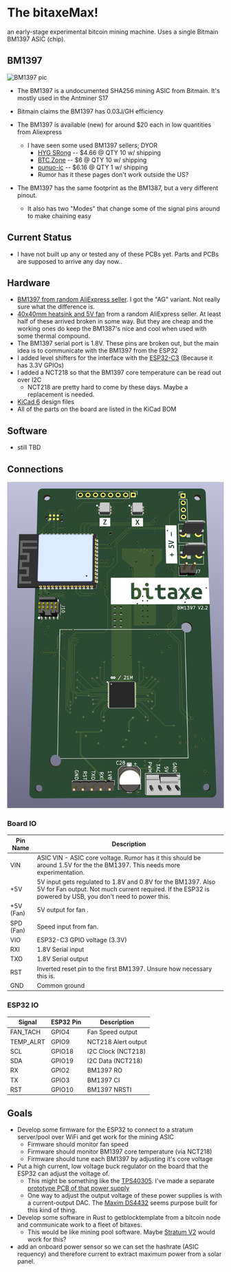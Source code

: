 # The bitaxeMax!
an early-stage experimental bitcoin mining machine. Uses a single Bitmain BM1397 ASIC (chip).

## BM1397
![BM1397 pic](doc/BM1397.png)

- The BM1397 is a undocumented SHA256 mining ASIC from Bitmain. It's mostly used in the Antminer S17
- Bitmain claims the BM1397 has 0.03J/GH efficiency
- The BM1397 is available (new) for around $20 each in low quantities from Aliexpress
    - I have seen some used BM1397 sellers; DYOR
        - [HYG SRong](https://www.aliexpress.us/item/3256804436095856.html) -- $4.66 @ QTY 10 w/ shipping
        - [BTC Zone](https://www.aliexpress.us/item/3256804305413883.html) -- $6 @ QTY 10 w/ shipping
        - [punuo-ic](https://www.aliexpress.us/item/3256804576938680.html) -- $6.16 @ QTY 1 w/ shipping
        - Rumor has it these pages don't work outside the US?

- The BM1397 has the same footprint as the BM1387, but a very different pinout.
    - It also has two "Modes" that change some of the signal pins around to make chaining easy

## Current Status
- I have not built up any or tested any of these PCBs yet. Parts and PCBs are supposed to arrive any day now..

## Hardware
- [BM1397 from random AliExpress seller](https://www.aliexpress.com/item/3256802274958527.html). I got the "AG" variant. Not really sure what the difference is.
- [40x40mm heatsink and 5V fan](https://www.aliexpress.com/item/2251832861666365.html) from a random AliExpress seller. At least half of these arrived broken in some way. But they are cheap and the working ones do keep the BM1387's nice and cool when used with some thermal compound.
- The BM1397 serial port is 1.8V. These pins are broken out, but the main idea is to communicate with the BM1397 from the ESP32
- I added level shifters for the interface with the [ESP32-C3](https://docs.espressif.com/projects/esp-idf/en/latest/esp32c3/hw-reference/esp32c3/user-guide-devkitc-02.html#user-guide-c3-devkitc-02-v1-header-blocks) (Because it has 3.3V GPIOs)
- I added a NCT218 so that the BM1397 core temperature can be read out over I2C
    - NCT218 are pretty hard to come by these days. Maybe a replacement is needed.
- [KiCad 6](https://www.kicad.org) design files
- All of the parts on the board are listed in the KiCad BOM

## Software
- still TBD

## Connections
![](doc/render.png)

### Board IO
| Pin Name     | Description |
| ----------- | ----------- |
| VIN      | ASIC VIN - ASIC core voltage. Rumor has it this should be around 1.5V for the the BM1397. This needs more experimentation.       |
| +5V   | 5V input gets regulated to 1.8V and 0.8V for the BM1397. Also 5V for Fan output. Not much current required. If the ESP32 is powered by USB, you don't need to power this.       |
| +5V (Fan)   | 5V output for fan .       |
| SPD (Fan)   | Speed input from fan.       |
| VIO   | ESP32-C3 GPIO voltage (3.3V)       |
| RXI   | 1.8V Serial input        |
| TXO   | 1.8V Serial output        |
| RST   | Inverted reset pin to the first BM1397. Unsure how necessary this is.        |
| GND   | Common ground        |

### ESP32 IO
| Signal    | ESP32 Pin | Description         |
|-----------|-----------|---------------------|
| FAN_TACH  | GPIO4     | Fan Speed output    |
| TEMP_ALRT | GPIO9     | NCT218 Alert output |
| SCL       | GPIO18    | I2C Clock (NCT218)  |
| SDA       | GPIO19    | I2C Data (NCT218)   |
| RX        | GPIO2     | BM1397 RO           |
| TX        | GPIO3     | BM1397 CI           |
| RST       | GPIO10    | BM1397 NRSTI        |

## Goals
- Develop some firmware for the ESP32 to connect to a stratum server/pool over WiFi and get work for the mining ASIC
    - Firmware should monitor fan speed
    - Firmware should monitor BM1397 core temperature (via NCT218)
    - Firmware should tune each BM1397 by adjusting it's core voltage
- Put a high current, low voltage buck regulator on the board that the ESP32 can adjust the voltage of.
    - This might be something like the [TPS40305](https://www.ti.com/product/TPS40305). I've made a separate [prototype PCB of that power supply](https://github.com/skot/TPS40305_Supply)
    - One way to adjust the output voltage of these power supplies is with a current-output DAC. The [Maxim DS4432](https://datasheets.maximintegrated.com/en/ds/DS4432.pdf) seems purpose built for this kind of thing.
- Develop some software in Rust to getblocktemplate from a bitcoin node and communicate work to a fleet of bitaxes.
    - This would be like mining pool software. Maybe [Stratum V2](https://stratumprotocol.org) would work for this?
- add an onboard power sensor so we can set the hashrate (ASIC requency) and therefore current to extract maximum power from a solar panel.
